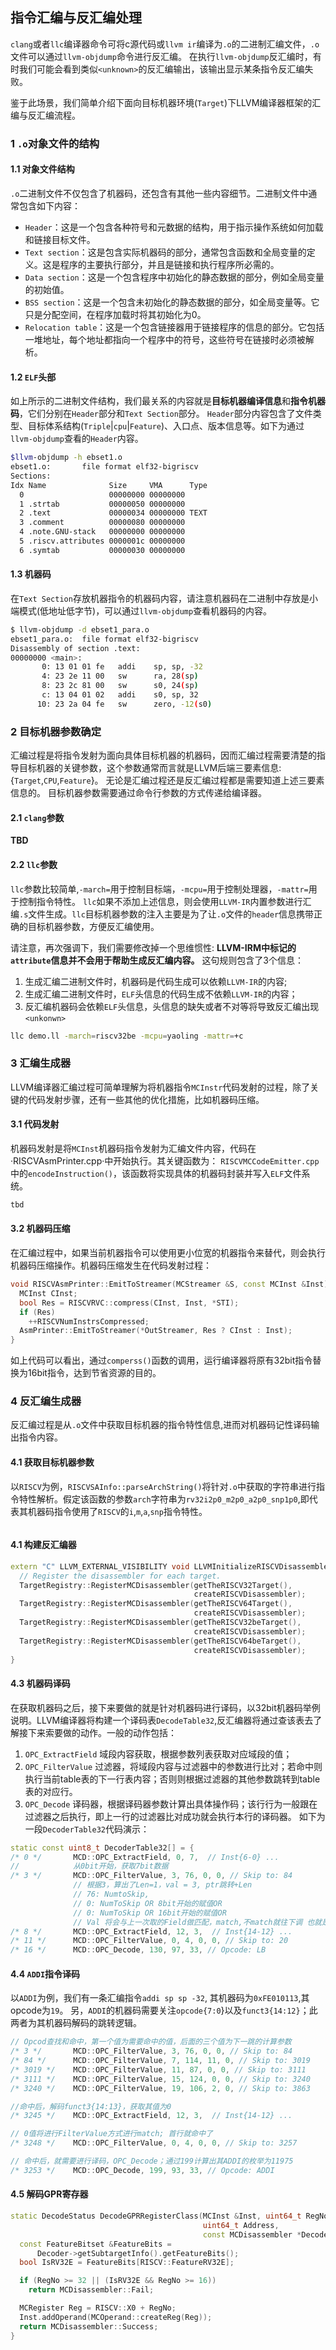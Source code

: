 ## 指令汇编与反汇编处理
`clang`或者`llc`编译器命令可将c源代码或`llvm ir`编译为`.o`的二进制汇编文件，`.o`文件可以通过`llvm-objdump`命令进行反汇编。
在执行`llvm-objdump`反汇编时，有时我们可能会看到类似`<unknown>`的反汇编输出，该输出显示某条指令反汇编失败。

鉴于此场景，我们简单介绍下面向目标机器环境(`Target`)下LLVM编译器框架的汇编与反汇编流程。

### 1 `.o`对象文件的结构
#### 1.1 对象文件结构
`.o`二进制文件不仅包含了机器码，还包含有其他一些内容细节。二进制文件中通常包含如下内容：
* `Header`：这是一个包含各种符号和元数据的结构，用于指示操作系统如何加载和链接目标文件。
* `Text section`：这是包含实际机器码的部分，通常包含函数和全局变量的定义。这是程序的主要执行部分，并且是链接和执行程序所必需的。
* `Data section`：这是一个包含程序中初始化的静态数据的部分，例如全局变量的初始值。
* `BSS section`：这是一个包含未初始化的静态数据的部分，如全局变量等。它只是分配空间，在程序加载时将其初始化为0。
* `Relocation table`：这是一个包含链接器用于链接程序的信息的部分。它包括一堆地址，每个地址都指向一个程序中的符号，这些符号在链接时必须被解析。

#### 1.2 `ELF`头部
如上所示的二进制文件结构，我们最关系的内容就是**目标机器编译信息**和**指令机器码**，它们分别在`Header`部分和`Text Section`部分。
`Header`部分内容包含了文件类型、目标体系结构(`Triple`|`cpu`|`Feature`)、入口点、版本信息等。如下为通过`llvm-objdump`查看的`Header`内容。
```bash
$llvm-objdump -h ebset1.o
ebset1.o:       file format elf32-bigriscv
Sections:
Idx Name              Size     VMA      Type
  0                   00000000 00000000 
  1 .strtab           00000050 00000000 
  2 .text             00000034 00000000 TEXT
  3 .comment          00000080 00000000 
  4 .note.GNU-stack   00000000 00000000 
  5 .riscv.attributes 0000001c 00000000 
  6 .symtab           00000030 00000000
```

#### 1.3 机器码
在`Text Section`存放机器指令的机器码内容，请注意机器码在二进制中存放是小端模式(低地址低字节)，可以通过`llvm-objdump`查看机器码的内容。
```bash
$ llvm-objdump -d ebset1_para.o
ebset1_para.o:  file format elf32-bigriscv
Disassembly of section .text:
00000000 <main>:
       0: 13 01 01 fe   addi    sp, sp, -32
       4: 23 2e 11 00   sw      ra, 28(sp)
       8: 23 2c 81 00   sw      s0, 24(sp)
       c: 13 04 01 02   addi    s0, sp, 32
      10: 23 2a 04 fe   sw      zero, -12(s0)
```


### 2 目标机器参数确定
汇编过程是将指令发射为面向具体目标机器的机器码，因而汇编过程需要清楚的指导目标机器的关键参数，这个参数通常而言就是LLVM后端三要素信息:{`Target`,`CPU`,`Feature`}。
无论是汇编过程还是反汇编过程都是需要知道上述三要素信息的。
目标机器参数需要通过命令行参数的方式传递给编译器。
#### 2.1 `clang`参数
**TBD**

#### 2.2 `llc`参数
`llc`参数比较简单,`-march=`用于控制目标端，`-mcpu=`用于控制处理器，`-mattr=`用于控制指令特性。
`llc`如果不添加上述信息，则会使用`LLVM-IR`内置参数进行汇编`.s`文件生成。`llc`目标机器参数的注入主要是为了让`.o`文件的`header`信息携带正确的目标机器参数，方便反汇编使用。

请注意，再次强调下，我们需要修改掉一个思维惯性: **LLVM-IRM中标记的`attribute`信息并不会用于帮助生成反汇编内容。** 这句规则包含了3个信息：
1.  生成汇编二进制文件时，机器码是代码生成可以依赖`LLVM-IR`的内容;
2.  生成汇编二进制文件时，`ELF`头信息的代码生成不依赖`LLVM-IR`的内容；
3.  反汇编机器码会依赖`ELF`头信息，头信息的缺失或者不对等将导致反汇编出现`<unkonwn>`
```bash
llc demo.ll -march=riscv32be -mcpu=yaoling -mattr=+c
```

### 3 汇编生成器
LLVM编译器汇编过程可简单理解为将机器指令`MCInstr`代码发射的过程，除了关键的代码发射步骤，还有一些其他的优化措施，比如机器码压缩。
#### 3.1 代码发射
机器码发射是将`MCInst`机器码指令发射为汇编文件内容，代码在·RISCVAsmPrinter.cpp·中开始执行。其关键函数为：
`RISCVMCCodeEmitter.cpp`中的`encodeInstruction()`，该函数将实现具体的机器码封装并写入`ELF`文件系统。
```c++
tbd
```

#### 3.2 机器码压缩
在汇编过程中，如果当前机器指令可以使用更小位宽的机器指令来替代，则会执行机器码压缩操作。机器码压缩发生在代码发射过程：
```c++
void RISCVAsmPrinter::EmitToStreamer(MCStreamer &S, const MCInst &Inst) {
  MCInst CInst;
  bool Res = RISCVRVC::compress(CInst, Inst, *STI);
  if (Res)
    ++RISCVNumInstrsCompressed;
  AsmPrinter::EmitToStreamer(*OutStreamer, Res ? CInst : Inst);
}
```
如上代码可以看出，通过`comperss()`函数的调用，运行编译器将原有32bit指令替换为16bit指令，达到节省资源的目的。

### 4 反汇编生成器
反汇编过程是从`.o`文件中获取目标机器的指令特性信息,进而对机器码记性译码输出指令内容。

#### 4.1 获取目标机器参数
以`RISCV`为例，`RISCVSAInfo::parseArchString()`将针对`.o`中获取的字符串进行指令特性解析。假定该函数的参数`arch`字符串为`rv32i2p0_m2p0_a2p0_snp1p0`,即代表其机器码指令使用了`RISCV`的`i`,`m`,`a`,`snp`指令特性。
```c++
```

#### 4.1 构建反汇编器
```c++
extern "C" LLVM_EXTERNAL_VISIBILITY void LLVMInitializeRISCVDisassembler() {
  // Register the disassembler for each target.
  TargetRegistry::RegisterMCDisassembler(getTheRISCV32Target(),
                                         createRISCVDisassembler);
  TargetRegistry::RegisterMCDisassembler(getTheRISCV64Target(),
                                         createRISCVDisassembler);
  TargetRegistry::RegisterMCDisassembler(getTheRISCV32beTarget(),
                                         createRISCVDisassembler);
  TargetRegistry::RegisterMCDisassembler(getTheRISCV64beTarget(),
                                         createRISCVDisassembler);
}
```

#### 4.3 机器码译码
在获取机器码之后，接下来要做的就是针对机器码进行译码，以32bit机器码举例说明。LLVM编译器将构建一个译码表`DecodeTable32`,反汇编器将通过查该表去了解接下来索要做的动作。一般的动作包括：
1. `OPC_ExtractField` 域段内容获取，根据参数列表获取对应域段的值；
2. `OPC_FilterValue`  过滤器，将域段内容与过滤器中的参数进行比对；若命中则执行当前table表的下一行表内容；否则则根据过滤器的其他参数跳转到table表的对应行。
3. `OPC_Decode` 译码器，根据译码器参数计算出具体操作码；该行行为一般跟在过滤器之后执行，即上一行的过滤器比对成功就会执行本行的译码器。
如下为一段`DecoderTable32`代码演示：
```c++
static const uint8_t DecoderTable32[] = {
/* 0 */       MCD::OPC_ExtractField, 0, 7,  // Inst{6-0} ...
//            从0bit开始，获取7bit数据
/* 3 */       MCD::OPC_FilterValue, 3, 76, 0, 0, // Skip to: 84
              // 根据3，算出了Len=1，val = 3, ptr跳转+Len
              // 76: NumtoSkip,
              // 0: NumToSkip OR 8bit开始的赋值OR 
              // 0: NumToSkip OR 16bit开始的赋值OR
              // Val 将会与上一次取的Field做匹配，match,不match就往下调 也就是注释部分：
/* 8 */       MCD::OPC_ExtractField, 12, 3,  // Inst{14-12} ...
/* 11 */      MCD::OPC_FilterValue, 0, 4, 0, 0, // Skip to: 20
/* 16 */      MCD::OPC_Decode, 130, 97, 33, // Opcode: LB
```

#### 4.4 `ADDI`指令译码
以`ADDI`为例，我们有一条汇编指令`addi sp sp -32`, 其机器码为`0xFE010113`,其opcode为`19`。
另，`ADDI`的机器码需要关注`opcode{7:0`}以及`funct3{14:12}`；此两者为其机器码解码的跳转逻辑。
```c++
// Opcod查找和命中，第一个值为需要命中的值，后面的三个值为下一跳的计算参数
/* 3 */       MCD::OPC_FilterValue, 3, 76, 0, 0, // Skip to: 84
/* 84 */      MCD::OPC_FilterValue, 7, 114, 11, 0, // Skip to: 3019
/* 3019 */    MCD::OPC_FilterValue, 11, 87, 0, 0, // Skip to: 3111
/* 3111 */    MCD::OPC_FilterValue, 15, 124, 0, 0, // Skip to: 3240
/* 3240 */    MCD::OPC_FilterValue, 19, 106, 2, 0, // Skip to: 3863

//命中后，解码funct3{14:13}，获取其值为0
/* 3245 */    MCD::OPC_ExtractField, 12, 3,  // Inst{14-12} ...

// 0值将进行FilterValue方式进行match; 首行就命中了
/* 3248 */    MCD::OPC_FilterValue, 0, 4, 0, 0, // Skip to: 3257

// 命中后，就需要进行译码，OPC_Decode；通过199计算出其ADDI的枚举为11975
/* 3253 */    MCD::OPC_Decode, 199, 93, 33, // Opcode: ADDI


```

#### 4.5 解码GPR寄存器

```c++
static DecodeStatus DecodeGPRRegisterClass(MCInst &Inst, uint64_t RegNo,
                                           uint64_t Address,
                                           const MCDisassembler *Decoder) {
  const FeatureBitset &FeatureBits =
      Decoder->getSubtargetInfo().getFeatureBits();
  bool IsRV32E = FeatureBits[RISCV::FeatureRV32E];

  if (RegNo >= 32 || (IsRV32E && RegNo >= 16))
    return MCDisassembler::Fail;

  MCRegister Reg = RISCV::X0 + RegNo;
  Inst.addOperand(MCOperand::createReg(Reg));
  return MCDisassembler::Success;
}
```
